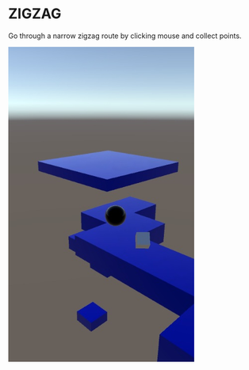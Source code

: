 # ZIGZAG
Go through a narrow zigzag route by clicking mouse and collect points.

![Example](ZigZag1.jpg)

